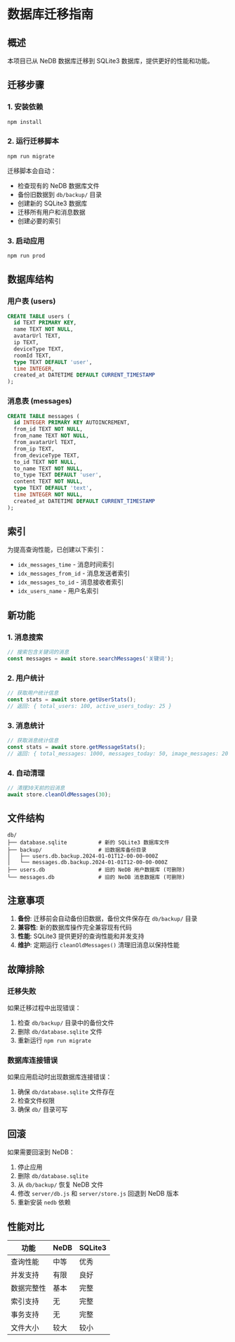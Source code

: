 # 数据库迁移指南

## 概述

本项目已从 NeDB 数据库迁移到 SQLite3 数据库，提供更好的性能和功能。

## 迁移步骤

### 1. 安装依赖

```bash
npm install
```

### 2. 运行迁移脚本

```bash
npm run migrate
```

迁移脚本会自动：
- 检查现有的 NeDB 数据库文件
- 备份旧数据到 `db/backup/` 目录
- 创建新的 SQLite3 数据库
- 迁移所有用户和消息数据
- 创建必要的索引

### 3. 启动应用

```bash
npm run prod
```

## 数据库结构

### 用户表 (users)
```sql
CREATE TABLE users (
  id TEXT PRIMARY KEY,
  name TEXT NOT NULL,
  avatarUrl TEXT,
  ip TEXT,
  deviceType TEXT,
  roomId TEXT,
  type TEXT DEFAULT 'user',
  time INTEGER,
  created_at DATETIME DEFAULT CURRENT_TIMESTAMP
);
```

### 消息表 (messages)
```sql
CREATE TABLE messages (
  id INTEGER PRIMARY KEY AUTOINCREMENT,
  from_id TEXT NOT NULL,
  from_name TEXT NOT NULL,
  from_avatarUrl TEXT,
  from_ip TEXT,
  from_deviceType TEXT,
  to_id TEXT NOT NULL,
  to_name TEXT NOT NULL,
  to_type TEXT DEFAULT 'user',
  content TEXT NOT NULL,
  type TEXT DEFAULT 'text',
  time INTEGER NOT NULL,
  created_at DATETIME DEFAULT CURRENT_TIMESTAMP
);
```

## 索引

为提高查询性能，已创建以下索引：
- `idx_messages_time` - 消息时间索引
- `idx_messages_from_id` - 消息发送者索引
- `idx_messages_to_id` - 消息接收者索引
- `idx_users_name` - 用户名索引

## 新功能

### 1. 消息搜索
```javascript
// 搜索包含关键词的消息
const messages = await store.searchMessages('关键词');
```

### 2. 用户统计
```javascript
// 获取用户统计信息
const stats = await store.getUserStats();
// 返回: { total_users: 100, active_users_today: 25 }
```

### 3. 消息统计
```javascript
// 获取消息统计信息
const stats = await store.getMessageStats();
// 返回: { total_messages: 1000, messages_today: 50, image_messages: 20 }
```

### 4. 自动清理
```javascript
// 清理30天前的旧消息
await store.cleanOldMessages(30);
```

## 文件结构

```
db/
├── database.sqlite          # 新的 SQLite3 数据库文件
├── backup/                  # 旧数据库备份目录
│   ├── users.db.backup.2024-01-01T12-00-00-000Z
│   └── messages.db.backup.2024-01-01T12-00-00-000Z
├── users.db                 # 旧的 NeDB 用户数据库 (可删除)
└── messages.db              # 旧的 NeDB 消息数据库 (可删除)
```

## 注意事项

1. **备份**: 迁移前会自动备份旧数据，备份文件保存在 `db/backup/` 目录
2. **兼容性**: 新的数据库操作完全兼容现有代码
3. **性能**: SQLite3 提供更好的查询性能和并发支持
4. **维护**: 定期运行 `cleanOldMessages()` 清理旧消息以保持性能

## 故障排除

### 迁移失败
如果迁移过程中出现错误：
1. 检查 `db/backup/` 目录中的备份文件
2. 删除 `db/database.sqlite` 文件
3. 重新运行 `npm run migrate`

### 数据库连接错误
如果应用启动时出现数据库连接错误：
1. 确保 `db/database.sqlite` 文件存在
2. 检查文件权限
3. 确保 `db/` 目录可写

## 回滚

如果需要回滚到 NeDB：
1. 停止应用
2. 删除 `db/database.sqlite`
3. 从 `db/backup/` 恢复 NeDB 文件
4. 修改 `server/db.js` 和 `server/store.js` 回退到 NeDB 版本
5. 重新安装 `nedb` 依赖

## 性能对比

| 功能 | NeDB | SQLite3 |
|------|------|---------|
| 查询性能 | 中等 | 优秀 |
| 并发支持 | 有限 | 良好 |
| 数据完整性 | 基本 | 完整 |
| 索引支持 | 无 | 完整 |
| 事务支持 | 无 | 完整 |
| 文件大小 | 较大 | 较小 | 